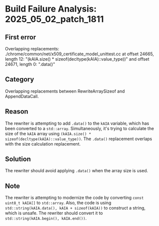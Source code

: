 # Build Failure Analysis: 2025_05_02_patch_1811

## First error

Overlapping replacements: ./chrome/common/net/x509_certificate_model_unittest.cc at offset 24665, length 12: "(kAIA.size() * sizeof(decltype(kAIA)::value_type))" and offset 24671, length 0: ".data()"

## Category
Overlapping replacements between RewriteArraySizeof and AppendDataCall.

## Reason
The rewriter is attempting to add `.data()` to the `kAIA` variable, which has been converted to a `std::array`. Simultaneously, it's trying to calculate the size of the `kAIA` array using `(kAIA.size() * sizeof(decltype(kAIA)::value_type))`. The `.data()` replacement overlaps with the size calculation replacement.

## Solution
The rewriter should avoid applying `.data()` when the array size is used.

## Note
The rewriter is attempting to modernize the code by converting `const uint8_t kAIA[]` to `std::array`. Also, the code is using `std::string(kAIA.data(), kAIA + sizeof(kAIA))` to construct a string, which is unsafe. The rewriter should convert it to `std::string(kAIA.begin(), kAIA.end())`.